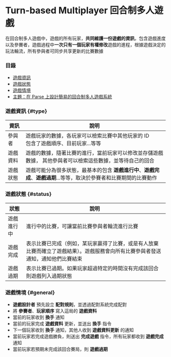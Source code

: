 # Turn-based Multiplayer 回合制多人遊戲

在回合制多人遊戲中，遊戲的所有玩家，**共同維護一份遊戲的資訊**，包含遊戲進度以及參賽者，遊戲過程中**一次只有一個玩家有權修改**遊戲的進程，根據遊戲決定的玩法輪流，所有參與者可同步共享更新的比賽數據

### 目錄

* [遊戲資訊](#data)
* [遊戲狀態](#status)
* [遊戲情境](#general)
* [主題：在 Parse 上設計簡易的回合制多人遊戲系統](turn-based-multiplayer/turn-based-parse-system.md)

### 遊戲資訊 {#type}

| 資訊 | 說明 |
| --- | --- |
| 參與者 | 遊戲玩家的數據，各玩家可以檢索比賽中其他玩家的 ID <br> 包含了遊戲順序、目前玩家...等等 |
| 遊戲資料 | 遊戲的數據，隨著比賽的進行，當前玩家可以修改並存儲遊戲數據， 其他參與者可以檢索這些數據，並等待自己的回合 |
| 遊戲狀態 | 遊戲可能分為很多狀態，最基本的包含 **遊戲進行中**、**遊戲完成**、**遊戲過期**...等等，取決於參賽者和比賽期間的比賽動作 |

### 遊戲狀態 {#status}

| 狀態 | 說明 |
| --- | --- |
| 遊戲進行中 | 進行中的比賽，可讓當前比賽參與者輪流進行比賽 |
| 遊戲完成 | 表示比賽已完成（例如，某玩家贏得了比賽，或是有人放棄比賽而確立了遊戲結果）。遊戲服務會向所有比賽參與者發送通知，通知他們比賽結束 |
| 遊戲過期 | 表示比賽已過期。如果玩家超過特定的時間沒有完成該回合則遊戲列入過期狀態 |

### 遊戲情境 {#general}

* **遊戲設計者** 預先設立 **配對規則**，並透過配對系統完成配對
* 將 **參賽者**、**玩家順序** 寫入這局的 **遊戲資料**
* 當前的玩家收到 **換手** 通知
* 當前的玩家完成 **遊戲資料** 更新，並送出 **換手** 指令
* 下一個玩家收到 **換手** 通知，其他人收到 **遊戲資料更新** 的通知
* 當前玩家若完成遊戲勝負，則送出 **完成遊戲** 指令，所有玩家都收到 **遊戲完成** 通知
* 當前玩家若預期未完成該回合賽局，則 **遊戲過期**